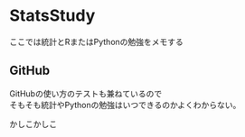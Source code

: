 # StatsStudy
ここでは統計とRまたはPythonの勉強をメモする
## GitHub
GitHubの使い方のテストも兼ねているので  
そもそも統計やPythonの勉強はいつできるのかよくわからない。

かしこかしこ
